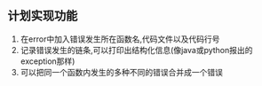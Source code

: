 ## 计划实现功能

1. 在error中加入错误发生所在函数名,代码文件以及代码行号
2. 记录错误发生的链条,可以打印出结构化信息(像java或python报出的exception那样)
3. 可以把同一个函数内发生的多种不同的错误合并成一个错误